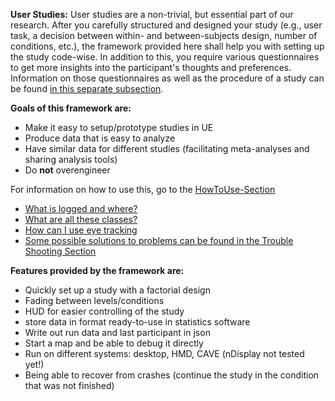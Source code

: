 **User Studies:**
User studies are a non-trivial, but essential part of our research. After you carefully structured and designed your study (e.g., user task, a decision between within- and between-subjects design, number of conditions, etc.), the framework provided here shall help you with setting up the study code-wise. In addition to this, you require various questionnaires to get more insights into the participant's thoughts and preferences. Information on those questionnaires as well as the procedure of a study can be found [in this separate subsection](StudyProcedure).

**Goals of this framework are:**
* Make it easy to setup/prototype studies in UE
* Produce data that is easy to analyze
* Have similar data for different studies (facilitating meta-analyses and sharing analysis tools)
* Do **not** overengineer

For information on how to use this, go to the [HowToUse-Section](HowToUse)

- [What is logged and where?](Logging)
- [What are all these classes?](Architecture)
- [How can I use eye tracking](EyeTracking)
- [Some possible solutions to problems can be found in the Trouble Shooting Section](Trouble-Shooting)

**Features provided by the framework are:**
* Quickly set up a study with a factorial design
* Fading between levels/conditions
* HUD for easier controlling of the study
* store data in format ready-to-use in statistics software
* Write out run data and last participant in json
* Start a map and be able to debug it directly
* Run on different systems: desktop, HMD, CAVE (nDisplay not tested yet!)
* Being able to recover from crashes (continue the study in the condition that was not finished)
